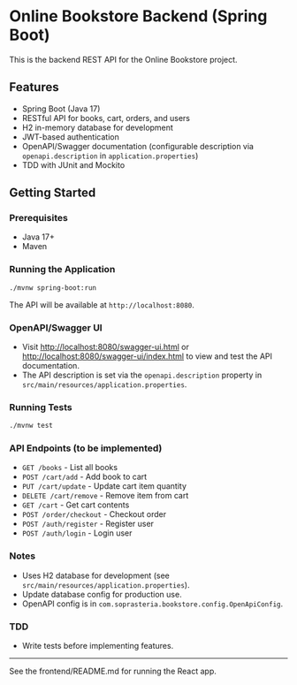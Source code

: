 # Online Bookstore Backend (Spring Boot)

This is the backend REST API for the Online Bookstore project.

## Features
- Spring Boot (Java 17)
- RESTful API for books, cart, orders, and users
- H2 in-memory database for development
- JWT-based authentication
- OpenAPI/Swagger documentation (configurable description via `openapi.description` in `application.properties`)
- TDD with JUnit and Mockito

## Getting Started

### Prerequisites
- Java 17+
- Maven

### Running the Application
```bash
./mvnw spring-boot:run
```
The API will be available at `http://localhost:8080`.

### OpenAPI/Swagger UI
- Visit [http://localhost:8080/swagger-ui.html](http://localhost:8080/swagger-ui.html) or [http://localhost:8080/swagger-ui/index.html](http://localhost:8080/swagger-ui/index.html) to view and test the API documentation.
- The API description is set via the `openapi.description` property in `src/main/resources/application.properties`.

### Running Tests
```bash
./mvnw test
```

### API Endpoints (to be implemented)
- `GET /books` - List all books
- `POST /cart/add` - Add book to cart
- `PUT /cart/update` - Update cart item quantity
- `DELETE /cart/remove` - Remove item from cart
- `GET /cart` - Get cart contents
- `POST /order/checkout` - Checkout order
- `POST /auth/register` - Register user
- `POST /auth/login` - Login user

### Notes
- Uses H2 database for development (see `src/main/resources/application.properties`).
- Update database config for production use.
- OpenAPI config is in `com.soprasteria.bookstore.config.OpenApiConfig`.

### TDD
- Write tests before implementing features.

---

See the frontend/README.md for running the React app.
